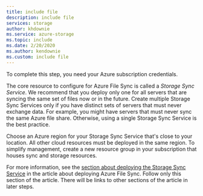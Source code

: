 ```yaml
---
title: include file
description: include file
services: storage
author: khdownie
ms.service: azure-storage
ms.topic: include
ms.date: 2/20/2020
ms.author: kendownie
ms.custom: include file
---
```


To complete this step, you need your Azure subscription credentials.

The core resource to configure for Azure File Sync is called a *Storage Sync Service*. We recommend that you deploy only one for all servers that are syncing the same set of files now or in the future. Create multiple Storage Sync Services only if you have distinct sets of servers that must never exchange data. For example, you might have servers that must never sync the same Azure file share. Otherwise, using a single Storage Sync Service is the best practice.

Choose an Azure region for your Storage Sync Service that's close to your location. All other cloud resources must be deployed in the same region. To simplify management, create a new resource group in your subscription that houses sync and storage resources.

For more information, see the [section about deploying the Storage Sync Service](../articles/storage/file-sync/file-sync-deployment-guide.md#deploy-the-storage-sync-service) in the article about deploying Azure File Sync. Follow only this section of the article. There will be links to other sections of the article in later steps.